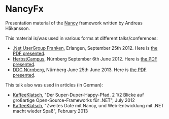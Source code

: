 # NancyFx

Presentation material of the [Nancy](https://github.com/thecodejunkie/Nancy) framework written by Andreas Håkansson.

This material is/was used in various forms at different talks/conferences:

* [.Net UserGroup Franken](https://github.com/Timothep/Talk.NancyFx/blob/master/PDFs/NancyFx.Herbstcampus.2012.pdf?raw=true), Erlangen, September 25th 2012. Here is [the PDF presented](https://github.com/Timothep/Talk.NancyFx/blob/master/PDFs/NancyFx.Herbstcampus.2012.pdf?raw=true).
* [HerbstCampus](https://github.com/Timothep/Talk.NancyFx/blob/master/PDFs/NancyFx.Herbstcampus.2012.pdf?raw=true), Nürnberg September 6th June 2012. Here is [the PDF presented](https://github.com/Timothep/Talk.Simple.Data/blob/master/Simple.Data.DDF.2013.pdf?raw=true).
* [DDC Nürnberg](http://www.developer-week.de/Programm/Veranstaltung/(event)/11175), Nürnberg June 25th June 2013. Here is [the PDF presented](https://github.com/Timothep/Talk.NancyFx/blob/master/PDFs/NancyFx.DWX.2013.pdf?raw=true).

This talk also was used in articles (in German):

* [KaffeeKlatsch](https://github.com/Timothep/Talk.NancyFx/blob/master/PDFs/KaffeeKlatsch-2012-07_Nancy1_NancyIntro.pdf?raw=true), "Der Super-Duper-Happy-Pfad. 2 1/2 Blicke auf großartige Open-Source-Frameworks für .NET", July 2012
* [KaffeeKlatsch](https://github.com/Timothep/Talk.NancyFx/blob/master/PDFs/KaffeeKlatsch-2013-02_Nancy2_ContentNegociation.pdf?raw=true), "Zweites Date mit Nancy, und Web-Entwicklung mit .NET macht wieder Spaß", February 2013